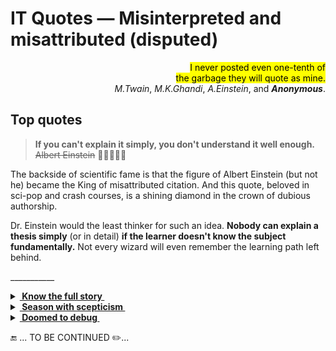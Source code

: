 # IT Quotes &mdash; Misinterpreted and misattributed (disputed)

<p dir="rtl"><mark>I never posted even one-tenth of<br/>
.the garbage they will quote as mine</mark><br/>
.<i>M.Twain</i>, <i>M.K.Ghandi</i>, <i>A.Einstein</i>, and <i><b>Anonymous</b></i></p>

## Top quotes

> **If you can't explain it simply, you don't understand it well enough.**\
<s>Albert Einstein</s> 🤦‍♂️🤦🤦‍♀️

The backside of scientific fame is that the figure of Albert Einstein (but not he) became the King of misattributed citation. And this quote, beloved in sci-pop and crash courses, is a shining diamond in the crown of dubious authorship.

Dr.&nbsp;Einstein would the least thinker for such an idea. **Nobody can explain a thesis simply** (or in detail) **if the learner doesn't know the subject fundamentally.** Not every wizard will even remember the learning path left behind.

\___________

<details><summary><ins><b>&nbsp;Know the full story&nbsp;</b></ins></summary>
&nbsp;

> Where a calculator like ENIAC today is equipped with 18'000 vacuum tubes and weighs 30 tons, **computers in the future may** have only 1'000 vacuum tubes and perhaps **weigh only 1½ tons**.\
_Popular Mechanics, March 1949_

Wrongly quoted as futuristic cringe, it wasn't.

The same magazine over seven decades later: "Fully transistorized computer, the IBM 608, hit the market in late 1957. It weighed 1.2 tons."

---

</details>

<details><summary><ins><b>&nbsp;Season with scepticism&nbsp;</b></ins></summary>
&nbsp;

> "There are only two kinds of languages: the ones people complain about and the ones nobody uses".\
Yes. Again, I very much doubt that the sentiment is original.\
Of course, all "there are only two" quotes have to be taken with a grain of salt.\
[Bjarne Stroustrup](../contributors/README.md#Bjarne-Stroustrup)

</details>

<details><summary><ins><b>&nbsp;Doomed to debug&nbsp;</b></ins></summary>
&nbsp;

> ... the realization came over me with full force that a good part of the remainder of my life was going to be spent in finding errors in my own programs.\
[Maurice Wilkes](../contributors/README.md#Maurice-Wilkes)

It's sometimes quoted as an appeal to quality, but it's indeed a curious fact about the scale of former hardware.

<details><summary>...................<i>Full quote</i></summary>
 
> By June 1949 people had begun to realize that it was not so easy to get programs right as at one time appeared. I well remember when this realization first came on me with full force.
The EDSAC was on the top floor of the building and the tape-punching and editing equipment one floor below. [...] It was on one of my journeys between the EDSAC room and the punching equipment that "hesitating at the angles of stairs" the realization came over me with full force that a good part of the remainder of my life was going to be spent in finding errors in my own programs.

</details>

---

</details>

🔚 ... TO BE CONTINUED ✏️...
